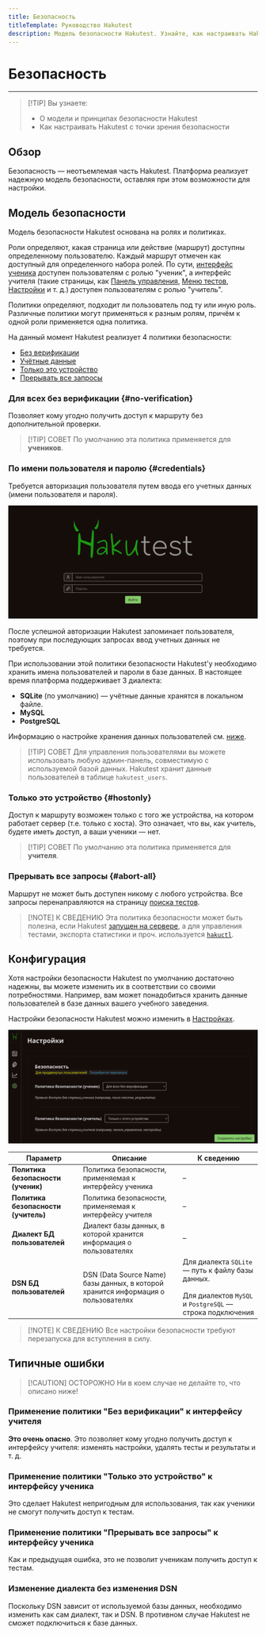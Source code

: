 ```yaml
---
title: Безопасность
titleTemplate: Руководство Hakutest
description: Модель безопасности Hakutest. Узнайте, как настраивать Hakutest с точки зрения безопасности
---
```


# Безопасность

---

> [!TIP] Вы узнаете:
>
> -   О модели и принципах безопасности Hakutest
> -   Как настраивать Hakutest с точки зрения безопасности

## Обзор

Безопасность &mdash; неотъемлемая часть Hakutest. Платформа реализует надежную модель
безопасности, оставляя при этом возможности для настройки.

## Модель безопасности

Модель безопасности Hakutest основана на ролях и политиках.

Роли определяют, какая страница или действие (маршрут) доступны определенному
пользователю. Каждый маршрут отмечен как доступный для определенного набора
ролей. По сути, [интерфейс ученика](/ru/handbook/guide/06-student-perspective)
доступен пользователям с ролью "ученик", а интерфейс учителя (такие страницы,
как [Панель управления](/ru/handbook/guide/02-dashboard), [Меню
тестов](/ru/handbook/guide/03-tests#tests-menu),
[Настройки](/ru/handbook/guide/05-settings) и т. д.) доступен пользователям с
ролью "учитель".

Политики определяют, подходит ли пользователь под ту или иную роль. Различные
политики могут применяться к разным ролям, причём к одной роли применяется одна
политика.

На данный момент Hakutest реализует 4 политики безопасности:

-   [Без верификации](#no-verification)
-   [Учётные данные](#credentials)
-   [Только это устройство](#hostonly)
-   [Прерывать все запросы](#abort-all)

### Для всех без верификации {#no-verification}

Позволяет кому угодно получить доступ к маршруту без дополнительной проверки.

> [!TIP] СОВЕТ
> По умолчанию эта политика применяется для **учеников**.

### По имени пользователя и паролю {#credentials}

Требуется авторизация пользователя путем ввода его учетных данных (имени
пользователя и пароля).

![Страница авторизации](./img/auth.png)

После успешной авторизации Hakutest запоминает пользователя, поэтому при
последующих запросах ввод учетных данных не требуется.

При использовании этой политики безопасности Hakutest'у необходимо хранить имена
пользователей и пароли в базе данных. В настоящее время платформа поддерживает
3 диалекта:

-   **SQLite** (по умолчанию) &mdash; учётные данные хранятся в локальном файле.
-   **MySQL**
-   **PostgreSQL**

Информацию о настройке хранения данных пользователей см. [ниже](#конфигурация).

> [!TIP] СОВЕТ
> Для управления пользователями вы можете использовать любую админ-панель,
> совместимую с используемой базой данных. Hakutest хранит данные пользователей
> в таблице `hakutest_users`.

### Только это устройство {#hostonly}

Доступ к маршруту возможен только с того же устройства, на котором работает
сервер (т.е. только с хоста). Это означает, что вы, как учитель, будете иметь
доступ, а ваши ученики &mdash; нет.

> [!TIP] СОВЕТ
> По умолчанию эта политика применяется для **учителя**.

### Прерывать все запросы {#abort-all}

Маршрут не может быть доступен никому с любого устройства. Все запросы
перенаправляются на страницу [поиска
тестов](/ru/handbook/guide/06-studentperspective#поиск-тестов).

> [!NOTE] К СВЕДЕНИЮ
> Эта политика безопасности может быть полезна, если Hakutest
> [запущен на сервере](/ru/handbook/advanced/03-on-server), а для управления
> тестами, экспорта статистики и проч. используется
> [`hakuctl`](/ru/handbook/advanced/04-hakuctl).

## Конфигурация

Хотя настройки безопасности Hakutest по умолчанию достаточно надежны, вы можете
изменить их в соответствии со своими потребностями. Например, вам может
понадобиться хранить данные пользователей в базе данных вашего учебного
заведения.

Настройки безопасности Hakutest можно изменить в
[Настройках](/ru/handbook/guide/05-settings).

![Настройки безопасности](./img/security-settings.png)

| Параметр                            | Описание                                                                          | К сведению                                                                                                                     |
| ----------------------------------- | --------------------------------------------------------------------------------- | ------------------------------------------------------------------------------------------------------------------------------ |
| **Политика безопасности (ученик)**  | Политика безопасности, применяемая к интерфейсу ученика                           | &ndash;                                                                                                                        |
| **Политика безопасности (учитель)** | Политика безопасности, применяемая к интерфейсу учителя                           | &ndash;                                                                                                                        |
| **Диалект БД пользователей**        | Диалект базы данных, в которой хранится информация о пользователях                | &ndash;                                                                                                                        |
| **DSN БД пользователей**            | DSN (Data Source Name) базы данных, в которой хранится информация о пользователях | Для диалекта `SQLite` &mdash; путь к файлу базы данных.<br><br>Для диалектов `MySQL` и `PostgreSQL` &mdash; строка подключения |

> [!NOTE] К СВЕДЕНИЮ
> Все настройки безопасности требуют перезапуска для вступления в силу.

## Типичные ошибки

> [!CAUTION] ОСТОРОЖНО
> Ни в коем случае не делайте то, что описано ниже!

### Применение политики "Без верификации" к интерфейсу учителя

**Это очень опасно**. Это позволяет кому угодно получить доступ к интерфейсу
учителя: изменять настройки, удалять тесты и результаты и т. д.

### Применение политики "Только это устройство" к интерфейсу ученика

Это сделает Hakutest непригодным для использования, так как ученики не смогут
получить доступ к тестам.

### Применение политики "Прерывать все запросы" к интерфейсу ученика

Как и предыдущая ошибка, это не позволит ученикам получить доступ к тестам.

### Изменение диалекта без изменения DSN

Поскольку DSN зависит от используемой базы данных, необходимо изменить как сам
диалект, так и DSN. В противном случае Hakutest не сможет подключиться к базе
данных.

